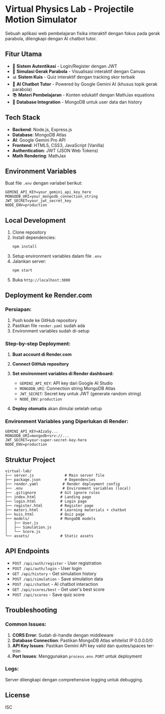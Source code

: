 # Virtual Physics Lab - Projectile Motion Simulator

Sebuah aplikasi web pembelajaran fisika interaktif dengan fokus pada gerak parabola, dilengkapi dengan AI chatbot tutor.

## Fitur Utama

- 🔐 **Sistem Autentikasi** - Login/Register dengan JWT
- 🎯 **Simulasi Gerak Parabola** - Visualisasi interaktif dengan Canvas
- 📊 **Sistem Kuis** - Quiz interaktif dengan tracking skor terbaik
- 🤖 **AI Chatbot Tutor** - Powered by Google Gemini AI (khusus topik gerak parabola)
- 📚 **Materi Pembelajaran** - Konten edukatif dengan MathJax equations
- 💾 **Database Integration** - MongoDB untuk user data dan history

## Tech Stack

- **Backend**: Node.js, Express.js
- **Database**: MongoDB Atlas
- **AI**: Google Gemini Pro API
- **Frontend**: HTML5, CSS3, JavaScript (Vanilla)
- **Authentication**: JWT (JSON Web Tokens)
- **Math Rendering**: MathJax

## Environment Variables

Buat file `.env` dengan variabel berikut:

```env
GEMINI_API_KEY=your_gemini_api_key_here
MONGODB_URI=your_mongodb_connection_string
JWT_SECRET=your_jwt_secret_key
NODE_ENV=production
```

## Local Development

1. Clone repository
2. Install dependencies:
   ```bash
   npm install
   ```
3. Setup environment variables dalam file `.env`
4. Jalankan server:
   ```bash
   npm start
   ```
5. Buka `http://localhost:3000`

## Deployment ke Render.com

### Persiapan:
1. Push kode ke GitHub repository
2. Pastikan file `render.yaml` sudah ada
3. Environment variables sudah di-setup

### Step-by-step Deployment:

1. **Buat account di Render.com**
2. **Connect GitHub repository**
3. **Set environment variables di Render dashboard:**
   - `GEMINI_API_KEY`: API key dari Google AI Studio
   - `MONGODB_URI`: Connection string MongoDB Atlas
   - `JWT_SECRET`: Secret key untuk JWT (generate random string)
   - `NODE_ENV`: `production`

4. **Deploy otomatis** akan dimulai setelah setup

### Environment Variables yang Diperlukan di Render:

```
GEMINI_API_KEY=AIzaSy...
MONGODB_URI=mongodb+srv://...
JWT_SECRET=your-super-secret-key-here
NODE_ENV=production
```

## Struktur Project

```
virtual-lab/
├── server.js              # Main server file
├── package.json           # Dependencies
├── render.yaml           # Render deployment config
├── .env                  # Environment variables (local)
├── .gitignore           # Git ignore rules
├── index.html           # Landing page
├── login.html           # Login page
├── register.html        # Register page
├── materi.html          # Learning materials + chatbot
├── kuis.html            # Quiz page
├── models/              # MongoDB models
│   ├── User.js
│   ├── Simulation.js
│   └── Score.js
└── assets/              # Static assets
```

## API Endpoints

- `POST /api/auth/register` - User registration
- `POST /api/auth/login` - User login
- `GET /api/history` - Get simulation history
- `POST /api/simulation` - Save simulation data
- `POST /api/chatbot` - AI chatbot interaction
- `GET /api/scores/best` - Get user's best score
- `POST /api/scores` - Save quiz score

## Troubleshooting

### Common Issues:
1. **CORS Error**: Sudah di-handle dengan middleware
2. **Database Connection**: Pastikan MongoDB Atlas whitelist IP 0.0.0.0/0
3. **API Key Issues**: Pastikan Gemini API key valid dan quotes/spaces ter-trim
4. **Port Issues**: Menggunakan `process.env.PORT` untuk deployment

### Logs:
Server dilengkapi dengan comprehensive logging untuk debugging.

## License

ISC